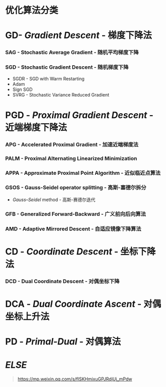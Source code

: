 # 优化算法分类

# GD- *Gradient Descent* - 梯度下降法

### SAG - Stochastic Average Gradient - 随机平均梯度下降

### SGD - Stochastic Gradient Descent - 随机梯度下降

- SGDR - SGD with Warm Restarting
- Adam
- Sign SGD
- SVRG - Stochastic Variance Reduced Gradient

# PGD - *Proximal Gradient Descent* - 近端梯度下降法

### APG - Accelerated Proximal Gradient - 加速近端梯度法

### PALM - Proximal Alternating Linearized Minimization

### APPA - Approximate Proximal Point Algorithm - 近似临近点算法

### GSOS - Gauss-Seidel operator splitting - 高斯-塞德尔拆分

- *Gauss*–*Seidel* method - 高斯-赛德尔迭代

### GFB - Generalized Forward-Backward - 广义前向后向算法

### AMD - Adaptive Mirrored Descent - 自适应镜像下降算法

# CD - *Coordinate Descent* - 坐标下降法

### DCD - Dual Coordinate Descent - 对偶坐标下降



# DCA - *Dual Coordinate Ascent* - 对偶坐标上升法

# PD - *Primal-Dual* - 对偶算法

# *ELSE*

> https://mp.weixin.qq.com/s/flSKHmixuGPJRdjUj_mPdw
